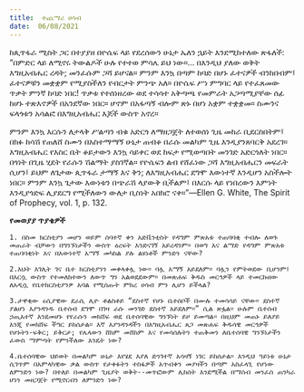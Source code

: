 ```yaml
---
title:  ተጨማሪ ሀሳብ
date:  06/08/2021
---
```


ከጲጥፋራ ሚስት ጋር በተያያዘ በዮሴፍ ላይ የደረሰውን  ሁኔታ ኤለን ኋይት እንደሚከተለው ጽፋለች: “በምድር ላይ ለሚኖሩ ትውልዶች ሁሉ የተተወ ምሳሌ ይህ ነው።… በእንዲህ ያለው ወቅት እግዚአብሔር ረዳት; መንፈሱም ጋሻ ይሆናል። ምንም እንኳ በጣም ከባድ በሆኑ ፈተናዎች ብንከበብም፤ ፈተናዎቹን መቋቋም የሚያስችለን የብርታት ምንጭ አለ። በዮሴፍ ሥነ ምግባር ላይ የተፈጸመው ጥቃት ምንኛ ከባድ ነበር! ጥቃቱ የተሰነዘረው ወደ ተሳሳተ አቅጣጫ የመምራት አጋጣሚያቸው ሰፊ ከሆኑ ተጽእኖዎች በአንደኛው ነበር። ሆኖም በአፋጣኝ ብሎም ጽኑ በሆነ አቋም ተቋቋመ። ስሙንና ፍላጎቱን አሳልፎ በእግዚአብሔር እጆች ውስጥ አኖረ።

ምንም እንኳ እርሱን ለታላቅ ሥልጣን ብቁ አድርጎ ለማዘጋጀት ለተወሰነ ጊዜ መከራ ቢደርስበትም፤ በክፉ ከሳሽ የጠለሸ ስሙን በአስተማማኝ ሁኔታ ጠብቆ በራሱ መልካም ጊዜ እንዲያንጸባርቅ አደረገ። እግዚአብሔር የእስር ቤት ቆይታውን እንኳ ሳይቀር ወደ ከፍታ የሚወጣበት መንገድ አድርጎለት ነበር። በጎነት በጊዜ ሂደት የራሱን ሽልማት ያስገኛል። የዮሴፍን ልብ የሸፈነው ጋሻ እግዚአብሔርን መፍራት ሲሆን፤ ይህም ለጌታው ጲጥፋራ ታማኝ እና ቅን; ለእግዚአብሔር ደግሞ እውነተኛ እንዲሆን አስችሎት ነበር። ምንም እንኳ ጌታው እውነቱን በጭራሽ ላያውቅ ቢችልም፤ በእርሱ ላይ የነበረውን እምነት እንዲያጎድፍ ሊያደርግ የሚችለውን ውለታ ቢስነት አበክሮ ናቀ።”—Ellen G. White, The Spirit of Prophecy, vol. 1, p. 132.

**የመወያያ ጥያቄዎች**

`1. በስመ ክርስቲያን መሆን ወይም ሰባተኛ ቀን አድቬንቲስት የዳግም ምጽአቱ ተጠባባቂ ተብሎ ለወጉ መጠራት ብቻውን በግንኙነታችን ውስጥ ዕረፍት እንድናገኝ አይረዳንም። በወግ እና ልማድ የዳግም ምጽአቱ ተጠባባቂነት እና በእውነተኛ አማኝ መካከል ያሉ ልዩነቶች ምንድን ናቸው?`

`2.እህት እገሊት ገና ቤተ ክርስቲያንን መቀላቀሏ ነው። ባሏ አማኝ አይደለም። ባሏን የምትወደው ቢሆንም፤ በእርሷ ውስጥ የተመለከተውን ለውጥ ግን አልወደደውም። በመጽሐፍ ቅዱስ መርኅዎች ላይ ተመርኩዘው ለአዲሷ የቤተክርስቲያንዎ አባል የሚሰጡት ምክረ ሀሳብ ምን ሊሆን ይችላል?`

`3.ታዋቂው ሩሲያዊው ደራሲ ሊዮ ቶልስቶይ “ደስተኛ የሆኑ ቤተሰቦች በሙሉ ተመሳሳይ ናቸው። ደስተኛ ያልሆነ እያንዳንዱ ቤተሰብ ደግሞ በገዛ ራሱ መንገድ ደስተኛ አይደለም።” ሲል ጽፏል። ሁሉም ቤተሰብ ኃጢአተኛ እንደመሆኑ የየራሱን መክሸፍ ወደ ቤተሰባዊው ግንኙነት ይዞ ይመጣል። በዚህም መጠኑ ይለያይ እንጂ የመክሸፍ ችግር ይከሰታል። እኛ እያንዳንዳችን በእግዚአብሔር ጸጋ መጽሐፍ ቅዱሳዊ መርኅዎች የሆኑትን-ፍቅር; ይቅርታ; የሌላውን ሸክም መሸከም እና የመሳሰሉትን ተጠቅመን ለቤተሰባዊ ግንኙነታችን ፈውስ ማምጣት የምንችለው እንዴት ነው?`

`4.ቤተሰባዊው ህይወት በመልካም ሁኔታ እየሄደ እያለ ድንገተኛ አሳዛኝ ነገር ይከሰታል። እንዲህ ዓይነቱ ሁኔታ ሲገጥም በአምላካዊው ቃል ውስጥ የታቀፉትን ተስፋዎች አጥብቀን መያዛችን በጣም አስፈላጊ የሆነው ለምንድን ነው? በተለይ በመልካም ጊዜያት ወቅት--መጥፎውም ሊከሰት እንደሚችል በማሰብ መንፈሰ ጠንካራ ሆነን መዘጋጀት የሚኖርብን ለምንድን ነው?`